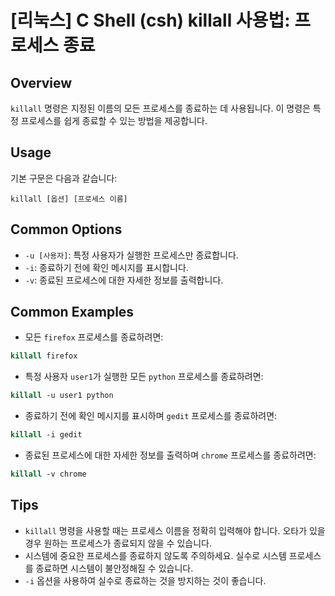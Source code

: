 # [리눅스] C Shell (csh) killall 사용법: 프로세스 종료

## Overview
`killall` 명령은 지정된 이름의 모든 프로세스를 종료하는 데 사용됩니다. 이 명령은 특정 프로세스를 쉽게 종료할 수 있는 방법을 제공합니다.

## Usage
기본 구문은 다음과 같습니다:
```
killall [옵션] [프로세스 이름]
```

## Common Options
- `-u [사용자]`: 특정 사용자가 실행한 프로세스만 종료합니다.
- `-i`: 종료하기 전에 확인 메시지를 표시합니다.
- `-v`: 종료된 프로세스에 대한 자세한 정보를 출력합니다.

## Common Examples
- 모든 `firefox` 프로세스를 종료하려면:
```csh
killall firefox
```

- 특정 사용자 `user1`가 실행한 모든 `python` 프로세스를 종료하려면:
```csh
killall -u user1 python
```

- 종료하기 전에 확인 메시지를 표시하며 `gedit` 프로세스를 종료하려면:
```csh
killall -i gedit
```

- 종료된 프로세스에 대한 자세한 정보를 출력하며 `chrome` 프로세스를 종료하려면:
```csh
killall -v chrome
```

## Tips
- `killall` 명령을 사용할 때는 프로세스 이름을 정확히 입력해야 합니다. 오타가 있을 경우 원하는 프로세스가 종료되지 않을 수 있습니다.
- 시스템에 중요한 프로세스를 종료하지 않도록 주의하세요. 실수로 시스템 프로세스를 종료하면 시스템이 불안정해질 수 있습니다.
- `-i` 옵션을 사용하여 실수로 종료하는 것을 방지하는 것이 좋습니다.